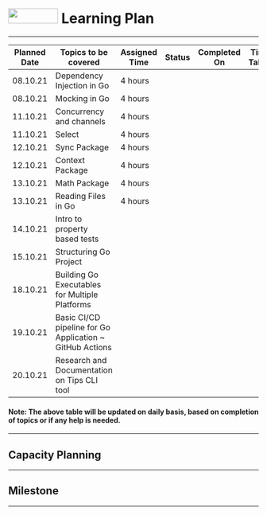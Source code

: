 # <img src="https://golang.org/lib/godoc/images/go-logo-blue.svg" width="100" height="30"> Learning Plan
---


|  Planned Date | Topics to be covered                                     | Assigned Time | Status | Completed On | Time Taken | Remarks |
|---------------|----------------------------------------------------------|---------------|--------|--------------|------------|---------|
| 08.10.21      | Dependency Injection in Go                               | 4 hours       |        |              |            |         |
| 08.10.21      | Mocking in Go                                            | 4 hours       |        |              |            |         |
| 11.10.21      | Concurrency and channels                                 | 4 hours       |        |              |            |         |
| 11.10.21      | Select                                                   | 4 hours       |        |              |            |         |
| 12.10.21      | Sync Package                                             | 4 hours       |        |              |            |         |
| 12.10.21      | Context Package                                          | 4 hours       |        |              |            |         |
| 13.10.21      | Math Package                                             | 4 hours       |        |              |            |         |
| 13.10.21      | Reading Files in Go                                      | 4 hours       |        |              |            |         |
| 14.10.21      | Intro to property based tests                            |               |        |              |            |         |
| 15.10.21      | Structuring Go Project                                   |               |        |              |            |         |
| 18.10.21      | Building Go Executables for Multiple Platforms           |               |        |              |            |         |
| 19.10.21      | Basic CI/CD pipeline for Go Application ~ GitHub Actions |               |        |              |            |         |
| 20.10.21      | Research and Documentation on Tips CLI tool              |               |        |              |            |         | 


#### **Note:** The above table will be updated on daily basis, based on completion of topics or if any help is needed.

---

## Capacity Planning

---

## Milestone

---